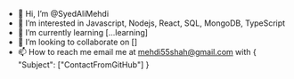 - 👋 Hi, I’m @SyedAliMehdi
- 👀 I’m interested in Javascript, Nodejs, React, SQL, MongoDB, TypeScript
- 🌱 I’m currently learning [...learning]
- 💞️ I’m looking to collaborate on []
- 📫 How to reach me email me at mehdi55shah@gmail.com with { "Subject": ["ContactFromGitHub"] }

<!---
Mehdishah57/Mehdishah57 is a ✨ special ✨ repository because its `README.md` (this file) appears on your GitHub profile.
You can click the Preview link to take a look at your changes.
--->
